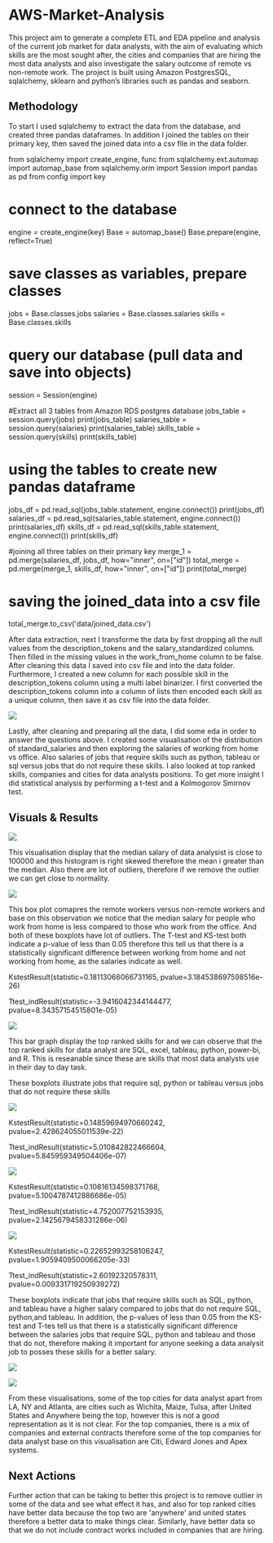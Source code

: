 # AWS-Market-Analysis
This project aim to generate a complete ETL and EDA pipeline and analysis of the current job market for data analysts, with the aim of evaluating which skills are the most sought after, the cities and companies that are hiring the most data analysts and also investigate the salary outcome of remote vs non-remote work. The project is built using Amazon PostgresSQL, sqlalchemy, sklearn and python’s libraries such as pandas and seaborn. 

## Methodology
To start I used sqlalchemy to extract the data from the database, and created three pandas dataframes. In addition I joined the tables on their primary key, then saved the joined data into a csv file in the data folder. 

from sqlalchemy import create_engine, func
from sqlalchemy.ext.automap import automap_base
from sqlalchemy.orm import Session
import pandas as pd
from config import key 
# connect to the database
engine = create_engine(key)
Base = automap_base()
Base.prepare(engine, reflect=True)

# save classes as variables, prepare classes
jobs = Base.classes.jobs
salaries = Base.classes.salaries
skills = Base.classes.skills
# query our database (pull data and save into objects)
session = Session(engine)

#Extract all 3 tables from Amazon RDS postgres database
jobs_table = session.query(jobs)
print(jobs_table)
salaries_table = session.query(salaries)
print(salaries_table)
skills_table = session.query(skills)
print(skills_table)

# using the tables to create new pandas dataframe
jobs_df = pd.read_sql(jobs_table.statement, engine.connect())
print(jobs_df)
salaries_df = pd.read_sql(salaries_table.statement, engine.connect())
print(salaries_df)
skills_df = pd.read_sql(skills_table.statement, engine.connect())
print(skills_df)

#joining all three tables on their primary key
merge_1 = pd.merge(salaries_df, jobs_df, how="inner", on=["id"])
total_merge = pd.merge(merge_1, skills_df, how="inner", on=["id"])
print(total_merge)

# saving the joined_data into a csv file
total_merge.to_csv('data/joined_data.csv')  

After data extraction, next I transforme the data by first dropping all the null values from the description_tokens and the salary_standardized columns. Then filled in the missing values in the work_from_home column to be false. After cleaning this data I saved into csv file and into the data folder. Furthermore, I created a new column for each possible skill in the description_tokens column using a multi label binarizer. I first converted the description_tokens column into a column of lists then encoded each skill as a unique column, then save it as csv file into the data folder.

![](transform.ipynb)

 Lastly, after cleaning and preparing all the data, I did some eda in order to answer the questions above. I created some visualisation of the distribution of standard_salaries and then exploring the salaries of working from home vs office. Also salaries of jobs that require skills such as python, tableau or sql versus jobs that do not require these skills. I also looked at top ranked skills, companies and cities for data analysts positions. To get more insight I did statistical analysis by performing a t-test and a Kolmogorov Smirnov test. 

## Visuals & Results

![](images/sal_stand_boxplot.jpg) 

This visualisation display that the median salary of data analysist is close to 100000 and this histogram is right skewed therefore the mean i greater than the median. Also there are lot of outliers, therefore if we remove the outlier we can get close to normality. 

![](images/work_from_home_boxplot.jpg)

This box plot comapres the remote workers versus non-remote workers and base on this observation we notice that the median salary for people who work from home is less compared to those who work from the office. And both of these boxplots have lot of outliers. The T-test and KS-test both indicate a p-value of less than 0.05 therefore this tell us that there is a statistically significant difference between working from home and not working from home, as the salaries indicate as well.  

KstestResult(statistic=0.18113066066731165, pvalue=3.184538697598516e-26)

Ttest_indResult(statistic=-3.9416042344144477, pvalue=8.34357154515801e-05)

![](images/ranked_skills.jpg)

This bar graph display the top ranked skills for and we can observe that the top ranked skills for data analyst are SQL, excel, tableau, python, power-bi, and R. This is reseanable since these are skills that most data analysts use in their day to day task. 

These boxplots illustrate jobs that require sql, python or tableau versus jobs that do not require these skills

![](images/sql_salaries_boxplot.jpg)

KstestResult(statistic=0.14859694970660242, pvalue=2.428624055011539e-22) 

Ttest_indResult(statistic=5.010842822466604, pvalue=5.845959349504406e-07)

![](images/python_salaries_boxplot.jpg)

KstestResult(statistic=0.10816134598371768, pvalue=5.1004787412886686e-05)

Ttest_indResult(statistic=4.752007752153935, pvalue=2.1425679458331286e-06)

![](images/tableau_salaries_boxplot.jpg)

KstestResult(statistic=0.22652993258106247, pvalue=1.9059409500066205e-33)

Ttest_indResult(statistic=2.60192320578311, pvalue=0.009331719250939272)

These boxplots indicate that jobs that require skills such as SQL, python, and tableau have a higher salary compared to jobs that do not require SQL, python,and tableau. In addition, the p-values of less than 0.05 from the KS-test and T-tes tell us that there is a statistically significant difference between the salaries jobs that require SQL, python and tableau and those that do not, therefore making it important for anyone seeking a data analysit job to posses these skills for a better salary.

![](images/ranked_cities.jpg)

![](images/company_salaries_boxplot.jpg)

From these visualisations, some of the top cities for data analyst apart from LA, NY and Atlanta, are cities such as Wichita, Maize, Tulsa, after United States and Anywhere being the top, however this is not a good representation as it is not clear. For the top companies, there is a mix of companies and external contracts therefore some of the top companies for data analyst base on this visualisation are Citi, Edward Jones and Apex systems.  

## Next Actions
Further action that can be taking to better this project is to remove outlier in some of the data and see what effect it has, and also for top ranked cities have better data because the top two are 'anywhere' and united states therefore a better data to make things clear. Similarly, have better data so that we do not include contract works included in companies that are hiring. 
